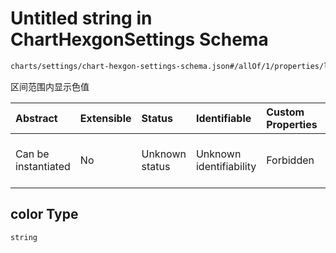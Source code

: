 # Untitled string in ChartHexgonSettings Schema

```txt
charts/settings/chart-hexgon-settings-schema.json#/allOf/1/properties/levelArr/items/properties/color
```

区间范围内显示色值

| Abstract            | Extensible | Status         | Identifiable            | Custom Properties | Additional Properties | Access Restrictions | Defined In                                                                                                             |
| :------------------ | :--------- | :------------- | :---------------------- | :---------------- | :-------------------- | :------------------ | :--------------------------------------------------------------------------------------------------------------------- |
| Can be instantiated | No         | Unknown status | Unknown identifiability | Forbidden         | Allowed               | none                | [chart-hexgon-settings-schema.json\*](../out/charts/settings/chart-hexgon-settings-schema.json "open original schema") |

## color Type

`string`
